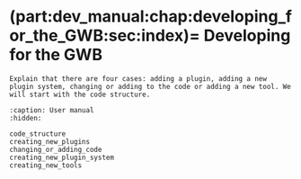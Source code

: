 (part:dev_manual:chap:developing_for_the_GWB:sec:index)=
Developing for the GWB
======================

```{todo} 
Explain that there are four cases: adding a plugin, adding a new plugin system, changing or adding to the code or adding a new tool. We will start with the code structure.
```

```{toctree}
:caption: User manual
:hidden:

code_structure
creating_new_plugins
changing_or_adding_code
creating_new_plugin_system
creating_new_tools
```
